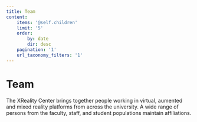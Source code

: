 ```yaml
---
title: Team
content:
    items: '@self.children'
    limit: '5'
    order:
        by: date
        dir: desc
    pagination: '1'
    url_taxonomy_filters: '1'
---
```


# Team

The XReality Center brings together people working in virtual, aumented and mixed reality platforms from across the university. A wide range of persons from the faculty, staff, and student populations maintain affiliations.